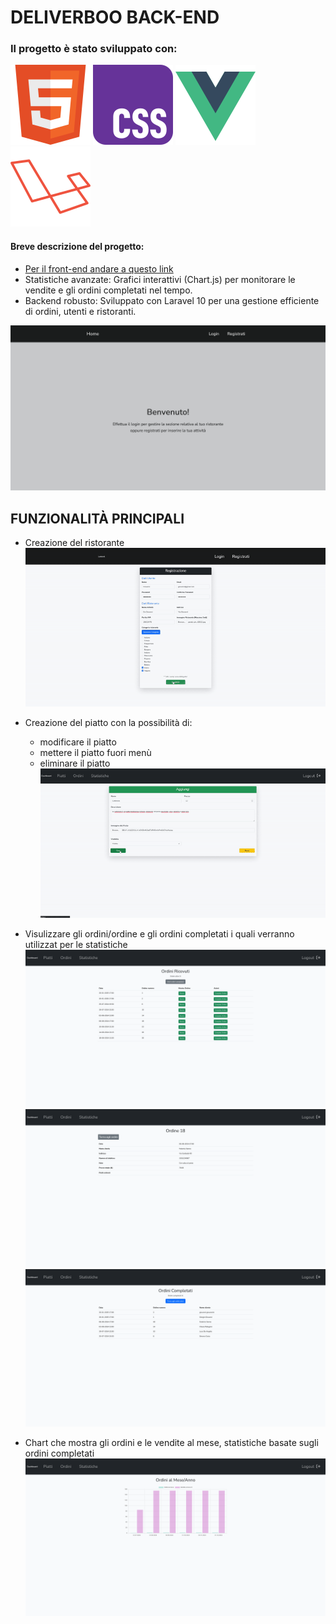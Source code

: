 # DELIVERBOO BACK-END
### Il progetto è stato sviluppato con:

<img src="/readmeImages/w3_html5-icon.svg"> <img src="/readmeImages/w3_css-icon.svg">
<img src="/readmeImages/vuejs-icon.svg"> <img src="/readmeImages/laravel-icon.svg">

#### Breve descrizione del progetto: 
- [Per il front-end andare a questo link](https://github.com/GiorgioDordo/deliveboo-front-end)
- Statistiche avanzate: Grafici interattivi (Chart.js) per monitorare le vendite e gli ordini completati nel tempo.
- Backend robusto: Sviluppato con Laravel 10 per una gestione efficiente di ordini, utenti e ristoranti.

![alt text](</readmeImages/home-back.png>)

## FUNZIONALITÀ PRINCIPALI
- Creazione del ristorante
![alt text](</readmeImages/creazioneRistorante.gif>)


- Creazione del piatto con la possibilità di:
  - modificare il piatto
  - mettere il piatto fuori menù
  - eliminare il piatto
![alt text](</readmeImages/creazionePiatto.gif>)


- Visulizzare gli ordini/ordine e gli ordini completati i quali verranno utilizzat per le statistiche
![alt text](</readmeImages/ordini.png>)
![alt text](</readmeImages/singoloOrdine.png>)
![alt text](</readmeImages/ordiniCompletati.png>)


- Chart che mostra gli ordini e le vendite al mese, statistiche basate sugli ordini completati
![alt text](</readmeImages/chart.png>)
